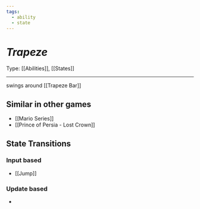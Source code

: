 ```yaml
---
tags:
  - ability
  - state
---
```

# _Trapeze_

Type: [[Abilities]], [[States]]

----


swings around [[Trapeze Bar]]


## Similar in other games

* [[Mario Series]]
* [[Prince of Persia - Lost Crown]]


## State Transitions

### Input based

* [[Jump]]

### Update based

* 